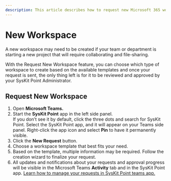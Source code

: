 ```yaml
---
description: This article describes how to request new Microsoft 365 workspaces.
---
```


# New Workspace

A new workspace may need to be created if your team or department is starting a new project that will require collaborating and file-sharing. 

With the Request New Workspace feature, you can choose which type of workspace to create based on the available templates and once your request is sent, the only thing left is for it to be reviewed and approved by your SysKit Point Administrator. 

## Request New Workspace


1. Open **Microsoft Teams.** 
2. Start the **SysKit Point** app in the left side panel.  
If you don’t see it by default, click the three dots and search for SysKit Point. Select the SysKit Point app, and it will appear on your Teams side panel. 
Right-click the app icon and select **Pin** to have it permanently visible.
3. Click the **New Request** button.
4. Choose a workspace template that best fits your need.
5. Based on the template, multiple information may be required. Follow the creation wizard to finalize your request.
6. All updates and notifications about your requests and approval progress will be visible in the Microsoft Teams **Activity** tab and in the SysKit Point app. [Learn how to manage your requests in SysKit Point teams app.](manage-requests.md)